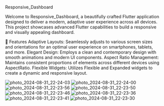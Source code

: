 Responsive_Dashboard

Welcome to Responsive_Dashboard, a beautifully crafted Flutter application designed to deliver a modern, adaptive user experience across all devices. This project showcases advanced Flutter capabilities to build a responsive and visually appealing dashboard.

🌟 Features
Adaptive Layouts: Seamlessly adjusts to various screen sizes and orientations for an optimal user experience on smartphones, tablets, and more.
Elegant Design: Employs a clean and contemporary design with smooth animations and modern UI components.
Aspect Ratio Management: Maintains consistent proportions of elements across different devices using AspectRatio.
Flexible Widgets: Utilizes Flexible and Expanded widgets to create a dynamic and responsive layout.

![photo_2024-08-31_22-24-03](https://github.com/user-attachments/assets/d4ddaf6e-888a-4b47-a1f6-312787e162ab)
![photo_2024-08-31_22-24-00](https://github.com/user-attachments/assets/9870054a-bae5-42c1-b0a5-25a505b3b546)
![photo_2024-08-31_22-23-56](https://github.com/user-attachments/assets/247cfae7-60eb-4978-8be1-3c08819cfad7)
![photo_2024-08-31_22-23-50](https://github.com/user-attachments/assets/30a25b83-d1a1-47cb-9ee0-b0faeb564532)
![photo_2024-08-31_22-23-46](https://github.com/user-attachments/assets/4075a7b6-54f0-48ed-b14f-b7c5e88d7716)
![photo_2024-08-31_22-23-36](https://github.com/user-attachments/assets/14581f6b-fc44-4e43-aa6c-1040a58ec53e)
![photo_2024-08-31_22-23-41](https://github.com/user-attachments/assets/aa9b8ebb-7b33-485e-b870-52cb50db90d9)
![photo_2024-08-31_22-23-30](https://github.com/user-attachments/assets/01556672-2b40-4ae5-aadb-36c4978f77cc)
